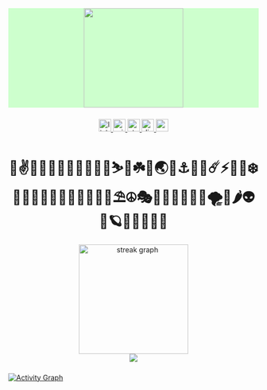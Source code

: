 <div style="background-color:#cdffcd">
<div align="center">
  <img height="200" src="https://github.com/Masihbalali/Masihbalali/assets/33178118/b4c9c2c1-0f41-43ce-9f70-a56f21cf89cd"  />
</div>
</div>

###

<div align="center">
  <a href="https://www.linkedin.com/in/masih-balali-846267156/" target="_blank">
    <img src="https://img.shields.io/static/v1?message=LinkedIn&logo=linkedin&label=&color=0077B5&logoColor=white&labelColor=&style=for-the-badge" height="25" alt="linkedin logo"  />
  </a>
  <a href="mailto:masihbalali@outlook.com" target="_blank">
    <img src="https://img.shields.io/static/v1?message=Outlook&logo=microsoft-outlook&label=&color=0078D4&logoColor=white&labelColor=&style=for-the-badge" height="25" alt="microsoft-outlook logo"  />
  </a>
  <a href="https://stackoverflow.com/users/8362927/masih-balali" target="_blank">
    <img src="https://img.shields.io/static/v1?message=Stackoverflow&logo=stackoverflow&label=&color=FE7A16&logoColor=white&labelColor=&style=for-the-badge" height="25" alt="stackoverflow logo"  />
  </a>
  <a href="https://discordapp.com/users/9010" target="_blank">
    <img src="https://img.shields.io/static/v1?message=Discord&logo=discord&label=&color=7289DA&logoColor=white&labelColor=&style=for-the-badge" height="25" alt="discord logo"  />
  </a>
  <a href="mailto:balalimasih@gmail.com" target="_blank">
    <img src="https://img.shields.io/static/v1?message=Gmail&logo=gmail&label=&color=D14836&logoColor=white&labelColor=&style=for-the-badge" height="25" alt="gmail logo"  />
  </a>
</div>

###

<h1 align="center">🚀✌️🧠🐶🦅🐙🐳🦖🦣🐋🦦⛷️🚁☘️🌚🌏🌈⚓️🍃🍁☄️⚡️🦊🥳❄️🍕🤖🍟🦇🍩🗿🦕💎🦏🎁🍄⛱️☮️🎭🪻🍫🎃🔥🍪👾🌪️🍔🌶️👽🍓🪐👻🌙🥀🐾🤡</h1>



<div align="center">
  <img src="https://streak-stats.demolab.com?user=Masihbalali&locale=en&mode=weekly&theme=github_dark&hide_border=true&border_radius=7&order=3" height="220" alt="streak graph"  />
</div>

<div align="center">
  <img src="https://visitor-badge.laobi.icu/badge?page_id=Masihbalali.Masihbalali&"  />
</div>

###

<a href="#gh-dark-mode-only">
  <img src="https://github-readme-activity-graph.vercel.app/graph?username=Masihbalali&theme=github-dark&point=0D92F400&radius=16#gh-dark-mode-only" alt="Activity Graph">
</a>

<a href="#gh-dark-mode-only">
<!--   <img src="https://github-readme-streak-stats.herokuapp.com?user=Masihbalali&border_radius=20&theme=github-dark-blue&date_format=j%20M%5B%20Y%5D#gh-dark-mode-only" alt="GitHub Streak"> -->
</a>

<!-- <a href="#gh-light-mode-only">
  <img src="https://github-readme-streak-stats.herokuapp.com?user=Masihbalali&border_radius=20&theme=vue&date_format=j%20M%5B%20Y%5D#gh-light-mode-only" alt="GitHub Streak">
</a> -->
<!-- LeetCode Stats -->
<!-- <a href="https://leetcode.com/Masihbalali#gh-dark-mode-only">
  <img src="https://leetcard.jacoblin.cool/Masihbalali?border=1&radius=20&theme=unicorn#gh-dark-mode-only" alt="Leetcode Stats">
</a> -->
<!-- <a href="https://leetcode.com/Masihbalali#gh-light-mode-only">
  <img src="https://leetcard.jacoblin.cool/Masihbalali?border=1&radius=20&theme=light#gh-light-mode-only" alt="Leetcode Stats">
</a> -->

